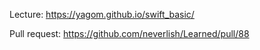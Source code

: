 Lecture: https://yagom.github.io/swift_basic/

Pull request: https://github.com/neverlish/Learned/pull/88
